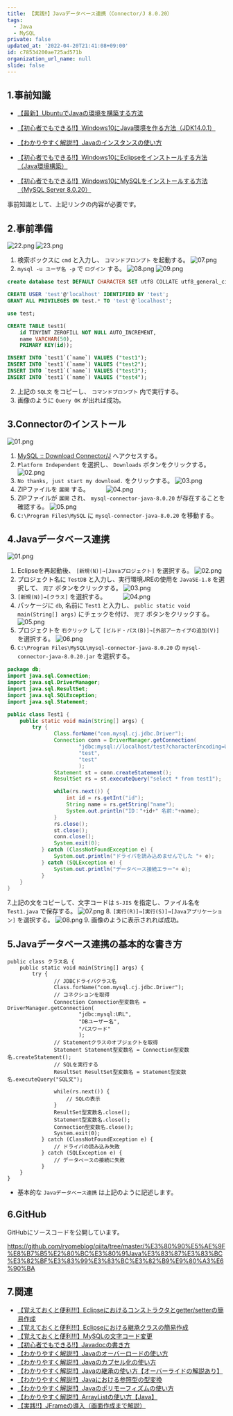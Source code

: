 ```yaml
---
title: 【実践‼】Javaデータベース連携（Connector/J 8.0.20）
tags:
  - Java
  - MySQL
private: false
updated_at: '2022-04-20T21:41:08+09:00'
id: c78534200ae725ad571b
organization_url_name: null
slide: false
---
```

## 1.事前知識
- [【最新】UbuntuでJavaの環境を構築する方法](https://qiita.com/ryome/items/37c53e9638a9c6ea146a)

- [【初心者でもできる‼】Windows10にJava環境を作る方法（JDK14.0.1）](https://qiita.com/ryome/items/30135570954e36196821)

- [【わかりやすく解説‼】Javaのインスタンスの使い方](https://qiita.com/ryome/items/62ba0d8395af6698053a)

- [【初心者でもできる‼】Windows10にEclipseをインストールする方法（Java環境構築）](https://qiita.com/ryome/items/b47c5acdaa52cffbec58)

- [【初心者でもできる‼】Windows10にMySQLをインストールする方法（MySQL Server 8.0.20）](https://qiita.com/ryome/items/68766f81f0668ff6876b)

事前知識として、上記リンクの内容が必要です。

## 2.事前準備
![22.png](https://qiita-image-store.s3.ap-northeast-1.amazonaws.com/0/449867/73a0e22e-c500-a42a-f60f-82f6ddc13bb3.png)
![23.png](https://qiita-image-store.s3.ap-northeast-1.amazonaws.com/0/449867/351c92f9-efad-b067-c284-7f8cf28112bb.png)
1. 検索ボックスに `cmd` と入力し、 `コマンドプロンプト` を起動する。
![07.png](https://qiita-image-store.s3.ap-northeast-1.amazonaws.com/0/449867/fc39c144-8c41-da1f-c6c7-9040df3cd469.png)
2. `mysql -u ユーザ名 -p` で `ログイン` する。
![08.png](https://qiita-image-store.s3.ap-northeast-1.amazonaws.com/0/449867/36e7e29a-dd1f-4076-22d7-943c76b11da3.png)
![09.png](https://qiita-image-store.s3.ap-northeast-1.amazonaws.com/0/449867/5a46a7cf-01d4-0eb2-652e-d8ec41cfa1ef.png)

```SQL:test.sql
create database test DEFAULT CHARACTER SET utf8 COLLATE utf8_general_ci;

CREATE USER 'test'@'localhost' IDENTIFIED BY 'test';
GRANT ALL PRIVILEGES ON test.* TO 'test'@'localhost';

use test;

CREATE TABLE test1( 
    id TINYINT ZEROFILL NOT NULL AUTO_INCREMENT,
    name VARCHAR(50),
    PRIMARY KEY(id));

INSERT INTO `test1`(`name`) VALUES ("test1");
INSERT INTO `test1`(`name`) VALUES ("test2");
INSERT INTO `test1`(`name`) VALUES ("test3");
INSERT INTO `test1`(`name`) VALUES ("test4");
```
2. 上記の `SQL文` をコピーし、 `コマンドプロンプト` 内で実行する。
3. 画像のように `Query OK` が出れば成功。


## 3.Connectorのインストール
![01.png](https://qiita-image-store.s3.ap-northeast-1.amazonaws.com/0/449867/86db67d0-8cf6-1ba0-2816-1a9cbf90c134.png)
1. [MySQL :: Download Connector/J](https://dev.mysql.com/downloads/connector/j/) へアクセスする。
2. `Platform Independent` を選択し、 `Downloads` ボタンをクリックする。
![02.png](https://qiita-image-store.s3.ap-northeast-1.amazonaws.com/0/449867/1a0ef661-113c-0d3b-6e49-56f0379f9380.png)
3. `No thanks, just start my download.` をクリックする。
![03.png](https://qiita-image-store.s3.ap-northeast-1.amazonaws.com/0/449867/b8bf4bc6-5c60-f7aa-301c-add458ab3b82.png)
4. ZIPファイルを `展開` する。　　　
![04.png](https://qiita-image-store.s3.ap-northeast-1.amazonaws.com/0/449867/5f0783eb-cf30-e9db-6932-caaf95c94f83.png)
5. ZIPファイルが `展開` され、 `mysql-connector-java-8.0.20` が存在することを確認する。
![05.png](https://qiita-image-store.s3.ap-northeast-1.amazonaws.com/0/449867/eee3d4ae-73c1-5cc8-3644-5671baa9d253.png)
6. `C:\Program Files\MySQL` に `mysql-connector-java-8.0.20` を移動する。

## 4.Javaデータベース連携

![01.png](https://qiita-image-store.s3.ap-northeast-1.amazonaws.com/0/449867/433a59e6-de44-cc00-99cc-57b0c59b5850.png)
1. Eclipseを再起動後、 `[新規(N)]→[Javaプロジェクト]` を選択する。
![02.png](https://qiita-image-store.s3.ap-northeast-1.amazonaws.com/0/449867/d1a0a14b-efd1-0fff-3d72-fd00eb9b0e31.png)
2. プロジェクト名に `TestDB` と入力し、実行環境JREの使用を `JavaSE-1.8` を選択して、 `完了` ボタンをクリックする。
![03.png](https://qiita-image-store.s3.ap-northeast-1.amazonaws.com/0/449867/77bf387a-f038-05ff-0aa8-27a01acac1e6.png)
3. `[新規(N)]→[クラス]` を選択する。　　　
![04.png](https://qiita-image-store.s3.ap-northeast-1.amazonaws.com/0/449867/7da6e31c-c654-90c2-0ece-b2fcbb5ca73b.png)
4. パッケージに `db`, 名前に `Test1` と入力し、 `public static void main(String[] args)` にチェックを付け、 `完了` ボタンをクリックする。
![05.png](https://qiita-image-store.s3.ap-northeast-1.amazonaws.com/0/449867/2cdc1794-7d1b-ca06-13fc-908113c238b0.png)
5. プロジェクトを `右クリック` して  `[ビルド・パス(B)]→[外部アーカイブの追加(V)]` を選択する。
![06.png](https://qiita-image-store.s3.ap-northeast-1.amazonaws.com/0/449867/235b1174-efff-0def-f2b7-81299bac513b.png)
6. `C:\Program Files\MySQL\mysql-connector-java-8.0.20` の `mysql-connector-java-8.0.20.jar` を選択する。

```java:Test1.java
package db;
import java.sql.Connection;
import java.sql.DriverManager;
import java.sql.ResultSet;
import java.sql.SQLException;
import java.sql.Statement;

public class Test1 {
	public static void main(String[] args) {
		try {
		       Class.forName("com.mysql.cj.jdbc.Driver");
		       Connection conn = DriverManager.getConnection(
		               "jdbc:mysql://localhost/test?characterEncoding=UTF-8",
		               "test",
		               "test"
		               );
		       Statement st = conn.createStatement();
		       ResultSet rs = st.executeQuery("select * from test1");

		       while(rs.next()) {
		           int id = rs.getInt("id");
		           String name = rs.getString("name");
		           System.out.println("ID："+id+" 名前:"+name);
		       }
		       rs.close();
		       st.close();
		       conn.close();
		       System.exit(0);
		   } catch (ClassNotFoundException e) {
		       System.out.println("ドライバを読み込めませんでした "+ e);
		   } catch (SQLException e) {
		       System.out.println("データベース接続エラー"+ e);
		   }
	}
}
```
7.上記の文をコピーして、文字コードは `S-JIS` を指定し、ファイル名を `Test1.java` で保存する。
![07.png](https://qiita-image-store.s3.ap-northeast-1.amazonaws.com/0/449867/91988a64-fa14-d208-7bf0-e51680cc7821.png)
8. `[実行(R)]→[実行(S)]→[Javaアプリケーション]` を選択する。
![08.png](https://qiita-image-store.s3.ap-northeast-1.amazonaws.com/0/449867/b0ed0731-3b2c-1e89-959e-7f2701fb1f06.png)
9. 画像のように表示されれば成功。


## 5.Javaデータベース連携の基本的な書き方

```PHP:Javaデータベース連携
public class クラス名 {
    public static void main(String[] args) {
        try {
               // JDBCドライバクラス名
               Class.forName("com.mysql.cj.jdbc.Driver");
               // コネクションを取得
               Connection Connection型変数名 = DriverManager.getConnection(
                       "jdbc:mysql:URL",
                       "DBユーザー名",
                       "パスワード"
                       );
               // Statementクラスのオブジェクトを取得
               Statement Statement型変数名 = Connection型変数名.createStatement();
               // SQLを実行する
               ResultSet ResultSet型変数名 = Statement型変数名.executeQuery("SQL文");

               while(rs.next()) {
                   // SQLの表示
               }
               ResultSet型変数名.close();
               Statement型変数名.close();
               Connection型変数名.close();
               System.exit(0);
           } catch (ClassNotFoundException e) {
               // ドライバの読み込み失敗
           } catch (SQLException e) {
               // データベースの接続に失敗
           }
    }
}
```

- 基本的な `Javaデータベース連携` は上記のように記述します。

## 6.GitHub
GitHubにソースコードを公開しています。

https://github.com/ryomeblog/qiita/tree/master/%E3%80%90%E5%AE%9F%E8%B7%B5%E2%80%BC%E3%80%91Java%E3%83%87%E3%83%BC%E3%82%BF%E3%83%99%E3%83%BC%E3%82%B9%E9%80%A3%E6%90%BA


## 7.関連
- [【覚えておくと便利!!!】Eclipseにおけるコンストラクタとgetter/setterの簡易作成](https://qiita.com/ryome/items/6c487ccc0c39847cd55f)
- [【覚えておくと便利!!!】Eclipseにおける継承クラスの簡易作成](https://qiita.com/ryome/items/4fcf62b4bc60fb6a4d07)
- [【覚えておくと便利!!!】MySQLの文字コード変更](https://qiita.com/ryome/items/b1f0f7055d2d614fb605)
- [【初心者でもできる‼】Javadocの書き方](https://qiita.com/ryome/items/4f2d5928c8aaf195f407)
- [【わかりやすく解説‼】Javaのオーバーロードの使い方](https://qiita.com/ryome/items/f1ca8cc7538f4c6d26c0)
- [【わかりやすく解説‼】Javaのカプセル化の使い方](https://qiita.com/ryome/items/fc44dfad297b35bf7559)
- [【わかりやすく解説‼】Javaの継承の使い方【オーバーライドの解説あり】](https://qiita.com/ryome/items/97b82c5519e39d3f21c1)
- [【わかりやすく解説‼】Javaにおける参照型の型変換](https://qiita.com/ryome/items/2453949b978bf166e204)
- [【わかりやすく解説‼】Javaのポリモーフィズムの使い方](https://qiita.com/ryome/items/a22457797988c548ec62)
- [【わかりやすく解説‼】ArrayListの使い方【Java】](https://qiita.com/ryome/items/cc01a7b6914e5b8b1579)
- [【実践‼】JFrameの導入（画面作成まで解説）](https://qiita.com/ryome/items/a45e0db4f7456e62d8d8)
